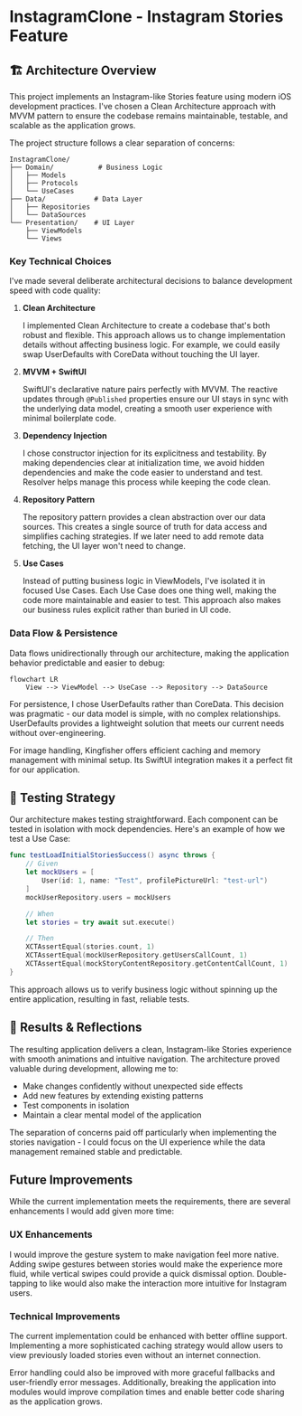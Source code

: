 # InstagramClone - Instagram Stories Feature

## 🏗 Architecture Overview

This project implements an Instagram-like Stories feature using modern iOS development practices. I've chosen a Clean Architecture approach with MVVM pattern to ensure the codebase remains maintainable, testable, and scalable as the application grows.

The project structure follows a clear separation of concerns:

```
InstagramClone/
├── Domain/           # Business Logic
│   ├── Models
│   ├── Protocols
│   └── UseCases
├── Data/            # Data Layer
│   ├── Repositories
│   └── DataSources
└── Presentation/    # UI Layer
    ├── ViewModels
    └── Views
```

### Key Technical Choices

I've made several deliberate architectural decisions to balance development speed with code quality:

1. **Clean Architecture**

   I implemented Clean Architecture to create a codebase that's both robust and flexible. This approach allows us to change implementation details without affecting business logic. For example, we could easily swap UserDefaults with CoreData without touching the UI layer.

2. **MVVM + SwiftUI**

   SwiftUI's declarative nature pairs perfectly with MVVM. The reactive updates through `@Published` properties ensure our UI stays in sync with the underlying data model, creating a smooth user experience with minimal boilerplate code.

3. **Dependency Injection**

   I chose constructor injection for its explicitness and testability. By making dependencies clear at initialization time, we avoid hidden dependencies and make the code easier to understand and test. Resolver helps manage this process while keeping the code clean.

4. **Repository Pattern**

   The repository pattern provides a clean abstraction over our data sources. This creates a single source of truth for data access and simplifies caching strategies. If we later need to add remote data fetching, the UI layer won't need to change.

5. **Use Cases**

   Instead of putting business logic in ViewModels, I've isolated it in focused Use Cases. Each Use Case does one thing well, making the code more maintainable and easier to test. This approach also makes our business rules explicit rather than buried in UI code.

### Data Flow & Persistence

Data flows unidirectionally through our architecture, making the application behavior predictable and easier to debug:

```mermaid
flowchart LR
    View --> ViewModel --> UseCase --> Repository --> DataSource
```

For persistence, I chose UserDefaults rather than CoreData. This decision was pragmatic - our data model is simple, with no complex relationships. UserDefaults provides a lightweight solution that meets our current needs without over-engineering.

For image handling, Kingfisher offers efficient caching and memory management with minimal setup. Its SwiftUI integration makes it a perfect fit for our application.

## 🧪 Testing Strategy

Our architecture makes testing straightforward. Each component can be tested in isolation with mock dependencies. Here's an example of how we test a Use Case:

```swift
func testLoadInitialStoriesSuccess() async throws {
    // Given
    let mockUsers = [
        User(id: 1, name: "Test", profilePictureUrl: "test-url")
    ]
    mockUserRepository.users = mockUsers

    // When
    let stories = try await sut.execute()

    // Then
    XCTAssertEqual(stories.count, 1)
    XCTAssertEqual(mockUserRepository.getUsersCallCount, 1)
    XCTAssertEqual(mockStoryContentRepository.getContentCallCount, 1)
}
```

This approach allows us to verify business logic without spinning up the entire application, resulting in fast, reliable tests.

## 📱 Results & Reflections

The resulting application delivers a clean, Instagram-like Stories experience with smooth animations and intuitive navigation. The architecture proved valuable during development, allowing me to:

- Make changes confidently without unexpected side effects
- Add new features by extending existing patterns
- Test components in isolation
- Maintain a clear mental model of the application

The separation of concerns paid off particularly when implementing the stories navigation - I could focus on the UI experience while the data management remained stable and predictable.

## Future Improvements

While the current implementation meets the requirements, there are several enhancements I would add given more time:

### UX Enhancements

I would improve the gesture system to make navigation feel more native. Adding swipe gestures between stories would make the experience more fluid, while vertical swipes could provide a quick dismissal option. Double-tapping to like would also make the interaction more intuitive for Instagram users.

### Technical Improvements

The current implementation could be enhanced with better offline support. Implementing a more sophisticated caching strategy would allow users to view previously loaded stories even without an internet connection.

Error handling could also be improved with more graceful fallbacks and user-friendly error messages. Additionally, breaking the application into modules would improve compilation times and enable better code sharing as the application grows.
